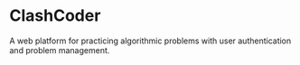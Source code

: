 # ClashCoder

A web platform for practicing algorithmic problems with user authentication
and problem management.
